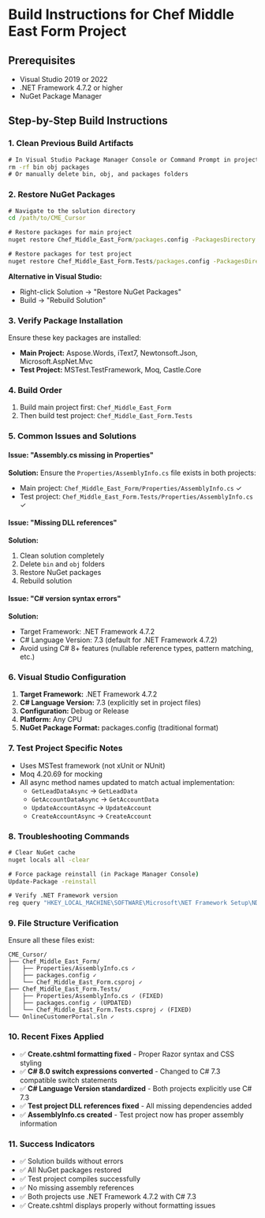 # Build Instructions for Chef Middle East Form Project

## Prerequisites
- Visual Studio 2019 or 2022
- .NET Framework 4.7.2 or higher
- NuGet Package Manager

## Step-by-Step Build Instructions

### 1. Clean Previous Build Artifacts
```cmd
# In Visual Studio Package Manager Console or Command Prompt in project root
rm -rf bin obj packages
# Or manually delete bin, obj, and packages folders
```

### 2. Restore NuGet Packages
```cmd
# Navigate to the solution directory
cd /path/to/CME_Cursor

# Restore packages for main project
nuget restore Chef_Middle_East_Form/packages.config -PackagesDirectory packages

# Restore packages for test project  
nuget restore Chef_Middle_East_Form.Tests/packages.config -PackagesDirectory packages
```

**Alternative in Visual Studio:**
- Right-click Solution → "Restore NuGet Packages"
- Build → "Rebuild Solution"

### 3. Verify Package Installation
Ensure these key packages are installed:
- **Main Project:** Aspose.Words, iText7, Newtonsoft.Json, Microsoft.AspNet.Mvc
- **Test Project:** MSTest.TestFramework, Moq, Castle.Core

### 4. Build Order
1. Build main project first: `Chef_Middle_East_Form`
2. Then build test project: `Chef_Middle_East_Form.Tests`

### 5. Common Issues and Solutions

#### Issue: "Assembly.cs missing in Properties"
**Solution:** Ensure the `Properties/AssemblyInfo.cs` file exists in both projects:
- Main project: `Chef_Middle_East_Form/Properties/AssemblyInfo.cs` ✓
- Test project: `Chef_Middle_East_Form.Tests/Properties/AssemblyInfo.cs` ✓

#### Issue: "Missing DLL references"
**Solution:** 
1. Clean solution completely
2. Delete `bin` and `obj` folders
3. Restore NuGet packages
4. Rebuild solution

#### Issue: "C# version syntax errors"
**Solution:** 
- Target Framework: .NET Framework 4.7.2
- C# Language Version: 7.3 (default for .NET Framework 4.7.2)
- Avoid using C# 8+ features (nullable reference types, pattern matching, etc.)

### 6. Visual Studio Configuration
1. **Target Framework:** .NET Framework 4.7.2
2. **C# Language Version:** 7.3 (explicitly set in project files)
3. **Configuration:** Debug or Release
4. **Platform:** Any CPU
5. **NuGet Package Format:** packages.config (traditional format)

### 7. Test Project Specific Notes
- Uses MSTest framework (not xUnit or NUnit)
- Moq 4.20.69 for mocking
- All async method names updated to match actual implementation:
  - `GetLeadDataAsync` → `GetLeadData`
  - `GetAccountDataAsync` → `GetAccountData`
  - `UpdateAccountAsync` → `UpdateAccount`
  - `CreateAccountAsync` → `CreateAccount`

### 8. Troubleshooting Commands
```cmd
# Clear NuGet cache
nuget locals all -clear

# Force package reinstall (in Package Manager Console)
Update-Package -reinstall

# Verify .NET Framework version
reg query "HKEY_LOCAL_MACHINE\SOFTWARE\Microsoft\NET Framework Setup\NDP\v4\Full" /v Release
```

### 9. File Structure Verification
Ensure all these files exist:
```
CME_Cursor/
├── Chef_Middle_East_Form/
│   ├── Properties/AssemblyInfo.cs ✓
│   ├── packages.config ✓
│   └── Chef_Middle_East_Form.csproj ✓
├── Chef_Middle_East_Form.Tests/
│   ├── Properties/AssemblyInfo.cs ✓ (FIXED)
│   ├── packages.config ✓ (UPDATED)
│   └── Chef_Middle_East_Form.Tests.csproj ✓ (FIXED)
└── OnlineCustomerPortal.sln ✓
```

### 10. Recent Fixes Applied
- ✅ **Create.cshtml formatting fixed** - Proper Razor syntax and CSS styling
- ✅ **C# 8.0 switch expressions converted** - Changed to C# 7.3 compatible switch statements
- ✅ **C# Language Version standardized** - Both projects explicitly use C# 7.3
- ✅ **Test project DLL references fixed** - All missing dependencies added
- ✅ **AssemblyInfo.cs created** - Test project now has proper assembly information

### 11. Success Indicators
- ✅ Solution builds without errors
- ✅ All NuGet packages restored
- ✅ Test project compiles successfully
- ✅ No missing assembly references
- ✅ Both projects use .NET Framework 4.7.2 with C# 7.3
- ✅ Create.cshtml displays properly without formatting issues
